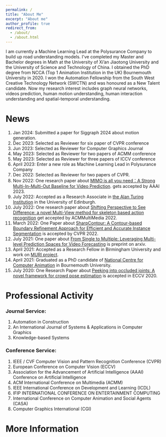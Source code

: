 ```yaml
---
permalink: /
title: "About Me"
excerpt: "About me"
author_profile: true
redirect_from: 
  - /about/
  - /about.html
---
```




I am currently a Machine Learning Lead at the Polysurance Company to build up road understanding models. 
I've completed my Master and Bachelor degrees in Math at the University of Xi’an Jiaotong University and the University of Science and Technology of China. 
I obtained the PhD degree from NCCA (Top 1 Animation Institution in the UK) Bournemouth University in 2020. 
I won the Automation Fellowship from the South West Creative Technology Network (SWCTN) and was honoured as 
a New Talent candidate. Now my research interest includes graph neural networks, 
videos prediction, human motion understanding, human interaction understanding and spatial-temporal understanding.


News
======
1. Jan 2024: Submitted a paper for Siggraph 2024 about motion generation. 
1. Dec 2023: Selected as Reviewer for six paper of CVPR conference
1. Jun 2023: Selected as Reviewer for Computer Graphics Journal
1. May 2023: Selected as Reviewer for two papers of ACMM conference
1. May 2023: Selected as Reviewer for three papers of ICCV conference 
1. April 2023: Enter a new role as Machine Learning Lead in Polysurance Company
1. Dec 2022: Selected as Reviewer for two papers of CVPR.
1. Nov 2022: One research paper about [MIMO is all you need：A Strong Multi-In-Multi-Out Baseline for Video Prediction](https://arxiv.org/abs/2212.04655). gets accepted by AAAI 2023.
1. July 2022: Accepted as a Research Associate in [the Alan Turing Institution](https://www.turing.ac.uk/collaborate-turing/current-partnerships-and-collaborations/university-edinburgh) in the University of Edinburgh. 
1. July 2022: One research paper about [Shifting Perspective to See Difference: a novel Multi-View method for skeleton based action recognition](https://dl.acm.org/doi/abs/10.1145/3503161.3548210) get accepted by ACMMultiMedia 2022. 
1. March 2022: One Paper about [SharpContour: A Contour-based Boundary Refinement Approach for Efficient and Accurate Instance Segmentation](https://xyzhang17.github.io/SharpContour/) is accepted by CVPR 2022.
1. July 2021: One paper about [From Single to Multiple: Leveraging Multi-level Prediction Spaces for Video Forecasting](https://arxiv.org/abs/2107.10068) is preprint on arxiv.
1. April 2021: Accepted as a Research Fellow in Birmingham University and work on [MURI project](https://www.robots.ox.ac.uk/~nsid/muri/). 
1. April 2021: Graduated as a PhD candidate of [National Centre for Computer Animation](https://www.bournemouth.ac.uk/about/our-faculties/faculty-media-communication/national-centre-computer-animation) in Bournemouth University.
1. July 2020: One Research Paper about [Peeking into occluded joints: A novel framework for crowd pose estimation](https://github.com/lingtengqiu/OPEC-Net) is accepted in ECCV 2020.


Professional Activity
======
### Journal Service:

1. Automation in Construction 
1. An International Journal of Systems & Applications in Computer Graphics
1. Knowledge-based Systems

### Conference Service:

1. IEEE / CVF Computer Vision and Pattern Recognition Conference (CVPR)
1. European Conference on Computer Vision (ECCV)
1. Association for the Advancement of Artificial Intelligence (AAAI) Conference on Artificial Intelligence
1. ACM International Conference on Multimedia (ACMM)
1. IEEE International Conference on Development and Learning (ICDL)
1. IFIP INTERNATIONAL CONFERENCE ON ENTERTAINMENT COMPUTING
1. International Conference on Computer Animation and Social Agents (CASA)
1. Computer Graphics International (CGI)

More Information
======